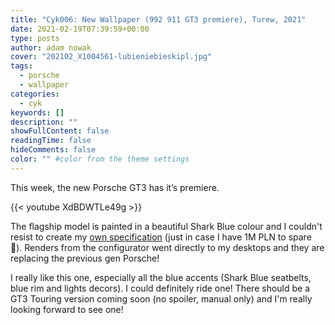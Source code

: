 ```yaml
---
title: "Cyk006: New Wallpaper (992 911 GT3 premiere), Turew, 2021"
date: 2021-02-19T07:39:59+00:00
type: posts
author: adam nowak
cover: "202102_X1004561-lubieniebieskipl.jpg"
tags:
  - porsche
  - wallpaper
categories:
  - cyk
keywords: []
description: ""
showFullContent: false
readingTime: false
hideComments: false
color: "" #color from the theme settings
---
```


This week, the new Porsche GT3 has it&#8217;s premiere.

{{< youtube XdBDWTLe49g >}}

The flagship model is painted in a beautiful Shark Blue colour and I couldn't resist to create my [own specification][1] (just in case I have 1M PLN to spare 🙈). Renders from the configurator went directly to my desktops and they are replacing the previous gen Porsche!

I really like this one, especially all the blue accents (Shark Blue seatbelts, blue rim and lights decors). I could definitely ride one! There should be a GT3 Touring version coming soon (no spoiler, manual only) and I'm really looking forward to see one!

[1]: http://www.porsche-code.com/PMG7H4L9
